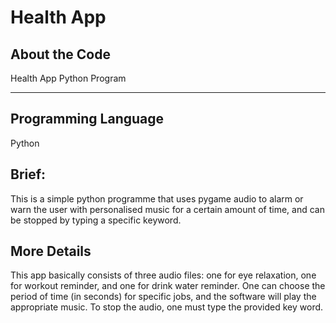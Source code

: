 # Health App
## About the Code

Health App Python Program

---

## Programming Language

Python 

## Brief:
This is a simple python programme that uses pygame audio to alarm or warn the user with personalised music for a certain amount of time,
 and can be stopped by typing a specific keyword. 
 
 
 ## More Details
 This app basically consists of three audio files: one for eye relaxation, one for workout reminder, 
and one for drink water reminder.
One can choose the period of time (in seconds) for specific jobs, and the software will play the appropriate music. 
To stop the audio, one must type the provided key word.

